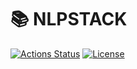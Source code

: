 # 📚 NLPSTACK

[![Actions Status](https://github.com/altescy/nlpstack/workflows/CI/badge.svg)](https://github.com/altescy/nlpstack/actions/workflows/ci.yml)
[![License](https://img.shields.io/github/license/altescy/nlpstack)](https://github.com/altescy/nlpstack/blob/master/LICENSE)
